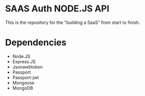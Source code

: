 # SAAS Auth NODE.JS API

This is the repository for the "building a SaaS" from start to finish.

# Dependencies

* Node.JS
* Express.JS
* Jsonwebtoken
* Passport
* Passport-jwt
* Mongoose
* MongoDB